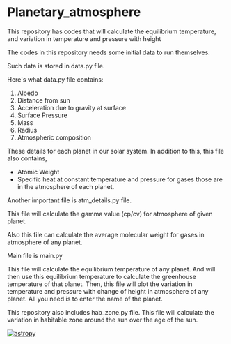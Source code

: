 # Planetary_atmosphere
This repository has codes that will calculate the equilibrium temperature, and variation in temperature and pressure with height

The codes in this repository needs some initial data to run themselves.

Such data is stored in data.py file.

Here's what data.py file contains:
1) Albedo
2) Distance from sun
3) Acceleration due to gravity at surface
4) Surface Pressure
5) Mass
6) Radius
7) Atmospheric composition

These details for each planet in our solar system. In addition to this, this file also contains,
- Atomic Weight
- Specific heat at constant temperature and pressure
for gases those are in the atmosphere of each planet.

Another important file is atm_details.py file.

This file will calculate the gamma value (cp/cv) for atmosphere of given planet.

Also this file can calculate the average molecular weight for gases in atmosphere of any planet.

Main file is main.py

This file will calculate the equilibrium temperature of any planet. And will then use this equilibrium temperature to calculate the greenhouse temperature of that planet. Then, this file will plot the variation in temperature and pressure with change of height in atmosphere of any planet. All you need is to enter the name of the planet.

This repository also includes hab_zone.py file. This file will calculate the variation in habitable zone around the sun over the age of the sun.

[![astropy](http://img.shields.io/badge/powered%20by-AstroPy-orange.svg?style=flat)](http://www.astropy.org/)
